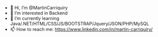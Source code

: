 - 👋 Hi, I’m @MartinCarriquiry
- 👀 I’m interested in Backend
- 🌱 I’m currently learning Java/.NET/HTML/CSS/JS/BOOTSTRAP/Jquery/JSON/PHP/MySQL
- 📫 How to reach me: https://www.linkedin.com/in/martin-carriquiry/

